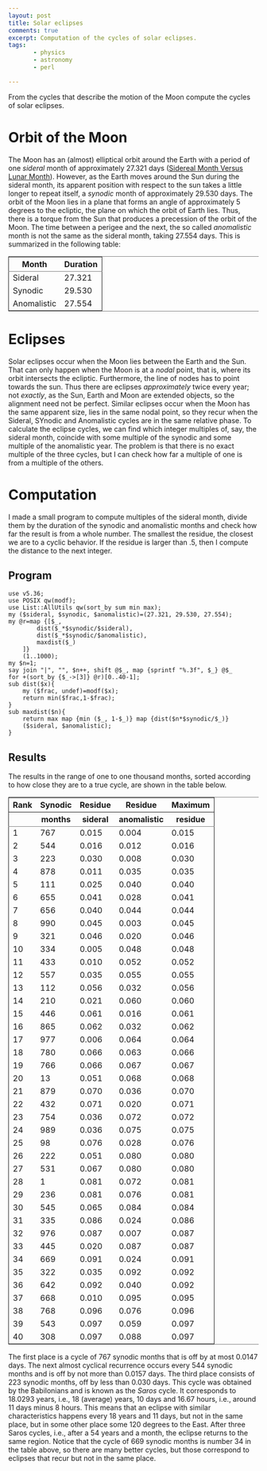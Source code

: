 ```yaml
---
layout: post
title: Solar eclipses
comments: true
excerpt: Computation of the cycles of solar eclipses.
tags:
       - physics
       - astronomy
       - perl

---
```


From the cycles that describe the motion of the Moon compute the
cycles of solar eclipses.


# Orbit of the Moon

The Moon has an (almost) elliptical orbit around the Earth with a
period of one *sideral* month of approximately 27.321 days ([Sidereal
Month Versus Lunar Month](https://www.thoughtco.com/sidereal-lunar-month-4135226)). However, as the Earth moves around the Sun
during the sideral month, its apparent position with respect to the
sun takes a little longer to repeat itself, a *synodic* month of
approximately 29.530 days. The orbit of the Moon lies in a plane that
forms an angle of approximately 5 degrees to the ecliptic, the plane
on which the orbit of Earth lies. Thus, there is a torque from the Sun
that produces a precession of the orbit of the Moon. The time between
a perigee and the next, the so called *anomalistic* month is not the
same as the sideral month, taking 27.554 days. This is summarized in
the following table:

<table border="2" cellspacing="0" cellpadding="6" rules="groups" frame="hsides">


<colgroup>
<col  class="org-left" />

<col  class="org-right" />
</colgroup>
<thead>
<tr>
<th scope="col" class="org-left">Month</th>
<th scope="col" class="org-right">Duration</th>
</tr>
</thead>

<tbody>
<tr>
<td class="org-left">Sideral</td>
<td class="org-right">27.321</td>
</tr>


<tr>
<td class="org-left">Synodic</td>
<td class="org-right">29.530</td>
</tr>


<tr>
<td class="org-left">Anomalistic</td>
<td class="org-right">27.554</td>
</tr>
</tbody>
</table>


# Eclipses

Solar eclipses occur when the Moon lies between the Earth and the
Sun. That can only happen when the Moon is at a *nodal* point, that
is, where its orbit intersects the ecliptic. Furthermore, the line of
nodes has to point towards the sun. Thus there are eclipses
*approximately* twice every year; not *exactly*, as the Sun, Earth and
Moon are extended objects, so the alignment need not be
perfect. Similar eclipses occur when the Moon has the same apparent
size, lies in the same nodal point, so they recur when the Sideral,
SYnodic and Anomalistic cycles are in the same relative phase. To
calculate the eclipse cycles, we can find which integer multiples of, say, the
sideral month, coincide with some multiple of the synodic and some
multiple of the anomalistic year. The problem is that there is no
exact multiple of the three cycles, but I can check how far a multiple
of one is from a multiple of the others.


# Computation

I made a small program to compute multiples of the sideral month,
divide them by the duration of the synodic and anomalistic months and
check how far the result is from a whole number. The smallest the
residue, the closest we are to a cyclic behavior. If the residue is
larger than .5, then I compute the distance to the next integer.


## Program

    use v5.36;
    use POSIX qw(modf);
    use List::AllUtils qw(sort_by sum min max);
    my ($sideral, $synodic, $anomalistic)=(27.321, 29.530, 27.554);
    my @r=map {[$_,
    	    dist($_*$synodic/$sideral),
    	    dist($_*$synodic/$anomalistic),
    	    maxdist($_)
        ]}
        (1..1000);
    my $n=1;
    say join "|", "", $n++, shift @$_, map {sprintf "%.3f", $_} @$_
    for +(sort_by {$_->[3]} @r)[0..40-1];
    sub dist($x){
        my ($frac, undef)=modf($x);
        return min($frac,1-$frac);
    }
    sub maxdist($n){
        return max map {min ($_, 1-$_)} map {dist($n*$synodic/$_)}
        ($sideral, $anomalistic);
    }


## Results

The results in the range of one to one thousand months, sorted
according to how close they are to a true cycle, are shown in the table below.

<table border="2" cellspacing="0" cellpadding="6" rules="groups" frame="hsides">


<colgroup>
<col  class="org-right" />

<col  class="org-right" />

<col  class="org-right" />

<col  class="org-right" />

<col  class="org-right" />
</colgroup>
<thead>
<tr>
<th scope="col" class="org-right">Rank</th>
<th scope="col" class="org-right">Synodic</th>
<th scope="col" class="org-right">Residue</th>
<th scope="col" class="org-right">Residue</th>
<th scope="col" class="org-right">Maximum</th>
</tr>


<tr>
<th scope="col" class="org-right">&#xa0;</th>
<th scope="col" class="org-right">months</th>
<th scope="col" class="org-right">sideral</th>
<th scope="col" class="org-right">anomalistic</th>
<th scope="col" class="org-right">residue</th>
</tr>
</thead>

<tbody>
<tr>
<td class="org-right">1</td>
<td class="org-right">767</td>
<td class="org-right">0.015</td>
<td class="org-right">0.004</td>
<td class="org-right">0.015</td>
</tr>


<tr>
<td class="org-right">2</td>
<td class="org-right">544</td>
<td class="org-right">0.016</td>
<td class="org-right">0.012</td>
<td class="org-right">0.016</td>
</tr>


<tr>
<td class="org-right">3</td>
<td class="org-right">223</td>
<td class="org-right">0.030</td>
<td class="org-right">0.008</td>
<td class="org-right">0.030</td>
</tr>


<tr>
<td class="org-right">4</td>
<td class="org-right">878</td>
<td class="org-right">0.011</td>
<td class="org-right">0.035</td>
<td class="org-right">0.035</td>
</tr>


<tr>
<td class="org-right">5</td>
<td class="org-right">111</td>
<td class="org-right">0.025</td>
<td class="org-right">0.040</td>
<td class="org-right">0.040</td>
</tr>


<tr>
<td class="org-right">6</td>
<td class="org-right">655</td>
<td class="org-right">0.041</td>
<td class="org-right">0.028</td>
<td class="org-right">0.041</td>
</tr>


<tr>
<td class="org-right">7</td>
<td class="org-right">656</td>
<td class="org-right">0.040</td>
<td class="org-right">0.044</td>
<td class="org-right">0.044</td>
</tr>


<tr>
<td class="org-right">8</td>
<td class="org-right">990</td>
<td class="org-right">0.045</td>
<td class="org-right">0.003</td>
<td class="org-right">0.045</td>
</tr>


<tr>
<td class="org-right">9</td>
<td class="org-right">321</td>
<td class="org-right">0.046</td>
<td class="org-right">0.020</td>
<td class="org-right">0.046</td>
</tr>


<tr>
<td class="org-right">10</td>
<td class="org-right">334</td>
<td class="org-right">0.005</td>
<td class="org-right">0.048</td>
<td class="org-right">0.048</td>
</tr>


<tr>
<td class="org-right">11</td>
<td class="org-right">433</td>
<td class="org-right">0.010</td>
<td class="org-right">0.052</td>
<td class="org-right">0.052</td>
</tr>


<tr>
<td class="org-right">12</td>
<td class="org-right">557</td>
<td class="org-right">0.035</td>
<td class="org-right">0.055</td>
<td class="org-right">0.055</td>
</tr>


<tr>
<td class="org-right">13</td>
<td class="org-right">112</td>
<td class="org-right">0.056</td>
<td class="org-right">0.032</td>
<td class="org-right">0.056</td>
</tr>


<tr>
<td class="org-right">14</td>
<td class="org-right">210</td>
<td class="org-right">0.021</td>
<td class="org-right">0.060</td>
<td class="org-right">0.060</td>
</tr>


<tr>
<td class="org-right">15</td>
<td class="org-right">446</td>
<td class="org-right">0.061</td>
<td class="org-right">0.016</td>
<td class="org-right">0.061</td>
</tr>


<tr>
<td class="org-right">16</td>
<td class="org-right">865</td>
<td class="org-right">0.062</td>
<td class="org-right">0.032</td>
<td class="org-right">0.062</td>
</tr>


<tr>
<td class="org-right">17</td>
<td class="org-right">977</td>
<td class="org-right">0.006</td>
<td class="org-right">0.064</td>
<td class="org-right">0.064</td>
</tr>


<tr>
<td class="org-right">18</td>
<td class="org-right">780</td>
<td class="org-right">0.066</td>
<td class="org-right">0.063</td>
<td class="org-right">0.066</td>
</tr>


<tr>
<td class="org-right">19</td>
<td class="org-right">766</td>
<td class="org-right">0.066</td>
<td class="org-right">0.067</td>
<td class="org-right">0.067</td>
</tr>


<tr>
<td class="org-right">20</td>
<td class="org-right">13</td>
<td class="org-right">0.051</td>
<td class="org-right">0.068</td>
<td class="org-right">0.068</td>
</tr>


<tr>
<td class="org-right">21</td>
<td class="org-right">879</td>
<td class="org-right">0.070</td>
<td class="org-right">0.036</td>
<td class="org-right">0.070</td>
</tr>


<tr>
<td class="org-right">22</td>
<td class="org-right">432</td>
<td class="org-right">0.071</td>
<td class="org-right">0.020</td>
<td class="org-right">0.071</td>
</tr>


<tr>
<td class="org-right">23</td>
<td class="org-right">754</td>
<td class="org-right">0.036</td>
<td class="org-right">0.072</td>
<td class="org-right">0.072</td>
</tr>


<tr>
<td class="org-right">24</td>
<td class="org-right">989</td>
<td class="org-right">0.036</td>
<td class="org-right">0.075</td>
<td class="org-right">0.075</td>
</tr>


<tr>
<td class="org-right">25</td>
<td class="org-right">98</td>
<td class="org-right">0.076</td>
<td class="org-right">0.028</td>
<td class="org-right">0.076</td>
</tr>


<tr>
<td class="org-right">26</td>
<td class="org-right">222</td>
<td class="org-right">0.051</td>
<td class="org-right">0.080</td>
<td class="org-right">0.080</td>
</tr>


<tr>
<td class="org-right">27</td>
<td class="org-right">531</td>
<td class="org-right">0.067</td>
<td class="org-right">0.080</td>
<td class="org-right">0.080</td>
</tr>


<tr>
<td class="org-right">28</td>
<td class="org-right">1</td>
<td class="org-right">0.081</td>
<td class="org-right">0.072</td>
<td class="org-right">0.081</td>
</tr>


<tr>
<td class="org-right">29</td>
<td class="org-right">236</td>
<td class="org-right">0.081</td>
<td class="org-right">0.076</td>
<td class="org-right">0.081</td>
</tr>


<tr>
<td class="org-right">30</td>
<td class="org-right">545</td>
<td class="org-right">0.065</td>
<td class="org-right">0.084</td>
<td class="org-right">0.084</td>
</tr>


<tr>
<td class="org-right">31</td>
<td class="org-right">335</td>
<td class="org-right">0.086</td>
<td class="org-right">0.024</td>
<td class="org-right">0.086</td>
</tr>


<tr>
<td class="org-right">32</td>
<td class="org-right">976</td>
<td class="org-right">0.087</td>
<td class="org-right">0.007</td>
<td class="org-right">0.087</td>
</tr>


<tr>
<td class="org-right">33</td>
<td class="org-right">445</td>
<td class="org-right">0.020</td>
<td class="org-right">0.087</td>
<td class="org-right">0.087</td>
</tr>


<tr>
<td class="org-right">34</td>
<td class="org-right">669</td>
<td class="org-right">0.091</td>
<td class="org-right">0.024</td>
<td class="org-right">0.091</td>
</tr>


<tr>
<td class="org-right">35</td>
<td class="org-right">322</td>
<td class="org-right">0.035</td>
<td class="org-right">0.092</td>
<td class="org-right">0.092</td>
</tr>


<tr>
<td class="org-right">36</td>
<td class="org-right">642</td>
<td class="org-right">0.092</td>
<td class="org-right">0.040</td>
<td class="org-right">0.092</td>
</tr>


<tr>
<td class="org-right">37</td>
<td class="org-right">668</td>
<td class="org-right">0.010</td>
<td class="org-right">0.095</td>
<td class="org-right">0.095</td>
</tr>


<tr>
<td class="org-right">38</td>
<td class="org-right">768</td>
<td class="org-right">0.096</td>
<td class="org-right">0.076</td>
<td class="org-right">0.096</td>
</tr>


<tr>
<td class="org-right">39</td>
<td class="org-right">543</td>
<td class="org-right">0.097</td>
<td class="org-right">0.059</td>
<td class="org-right">0.097</td>
</tr>


<tr>
<td class="org-right">40</td>
<td class="org-right">308</td>
<td class="org-right">0.097</td>
<td class="org-right">0.088</td>
<td class="org-right">0.097</td>
</tr>
</tbody>
</table>

The first place is a cycle of
767 synodic months that is off by at most 0.0147 days. The next almost
cyclical recurrence occurs every 544 synodic months and is off by not
more than 0.0157 days. The third place consists of 223 synodic months,
off by less than 0.030 days. This cycle was obtained by the
Babilonians and is known as the *Saros* cycle. It corresponds to
18.0293 years, i.e., 18 (average) years, 10 days and 16.67 hours,
i.e., around 11 days minus 8 hours. This means that an eclipse with
similar characteristics happens every 18 years and 11 days, but not in
the same place, but in some other place some 120 degrees to the
East. After three Saros cycles, i.e., after a 54 years and a month,
the eclipse returns to the same region. Notice that the cycle of 669
synodic months is number 34 in the table above, so there are many
better cycles, but those correspond to eclipses that recur but not in
the same place.


